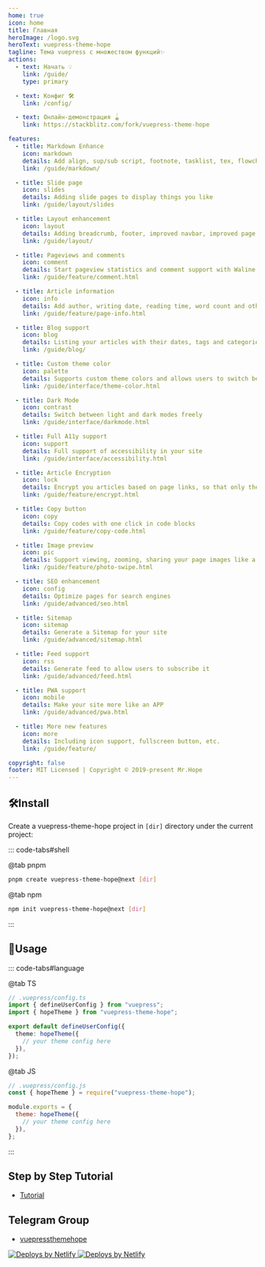 ```yaml
---
home: true
icon: home
title: Главная
heroImage: /logo.svg
heroText: vuepress-theme-hope
tagline: Тема vuepress с множеством функций✨
actions:
  - text: Начать 💡
    link: /guide/
    type: primary

  - text: Конфиг 🛠
    link: /config/

  - text: Онлайн-демонстрация 🪀
    link: https://stackblitz.com/fork/vuepress-theme-hope

features:
  - title: Markdown Enhance
    icon: markdown
    details: Add align, sup/sub script, footnote, tasklist, tex, flowchart, diagram, mark and presentation support in Markdown
    link: /guide/markdown/

  - title: Slide page
    icon: slides
    details: Adding slide pages to display things you like
    link: /guide/layout/slides

  - title: Layout enhancement
    icon: layout
    details: Adding breadcrumb, footer, improved navbar, improved page nav and etc.
    link: /guide/layout/

  - title: Pageviews and comments
    icon: comment
    details: Start pageview statistics and comment support with Waline
    link: /guide/feature/comment.html

  - title: Article information
    icon: info
    details: Add author, writing date, reading time, word count and other information to your article
    link: /guide/feature/page-info.html

  - title: Blog support
    icon: blog
    details: Listing your articles with their dates, tags and categories with some awesome layouts
    link: /guide/blog/

  - title: Custom theme color
    icon: palette
    details: Supports custom theme colors and allows users to switch between preset theme colors
    link: /guide/interface/theme-color.html

  - title: Dark Mode
    icon: contrast
    details: Switch between light and dark modes freely
    link: /guide/interface/darkmode.html

  - title: Full A11y support
    icon: support
    details: Full support of accessibility in your site
    link: /guide/interface/accessibility.html

  - title: Article Encryption
    icon: lock
    details: Encrypt you articles based on page links, so that only the one you want could see them
    link: /guide/feature/encrypt.html

  - title: Copy button
    icon: copy
    details: Copy codes with one click in code blocks
    link: /guide/feature/copy-code.html

  - title: Image preview
    icon: pic
    details: Support viewing, zooming, sharing your page images like a gallery
    link: /guide/feature/photo-swipe.html

  - title: SEO enhancement
    icon: config
    details: Optimize pages for search engines
    link: /guide/advanced/seo.html

  - title: Sitemap
    icon: sitemap
    details: Generate a Sitemap for your site
    link: /guide/advanced/sitemap.html

  - title: Feed support
    icon: rss
    details: Generate feed to allow users to subscribe it
    link: /guide/advanced/feed.html

  - title: PWA support
    icon: mobile
    details: Make your site more like an APP
    link: /guide/advanced/pwa.html

  - title: More new features
    icon: more
    details: Including icon support, fullscreen button, etc.
    link: /guide/feature/

copyright: false
footer: MIT Licensed | Copyright © 2019-present Mr.Hope
---
```


## 🛠Install

Create a vuepress-theme-hope project in `[dir]` directory under the current project:

::: code-tabs#shell

@tab pnpm

```bash
pnpm create vuepress-theme-hope@next [dir]
```

@tab npm

```bash
npm init vuepress-theme-hope@next [dir]
```

:::

## 🚀Usage

::: code-tabs#language

@tab TS

```ts
// .vuepress/config.ts
import { defineUserConfig } from "vuepress";
import { hopeTheme } from "vuepress-theme-hope";

export default defineUserConfig({
  theme: hopeTheme({
    // your theme config here
  }),
});
```

@tab JS

```js
// .vuepress/config.js
const { hopeTheme } = require("vuepress-theme-hope");

module.exports = {
  theme: hopeTheme({
    // your theme config here
  }),
};
```

:::

## Step by Step Tutorial

- [Tutorial](cookbook/tutorial/README.md)

## Telegram Group

- [vuepressthemehope](https://t.me/vuepressthemehope)

<!-- markdownlint-disable -->

<a v-if="isNetlify " href="https://www.netlify.com" target="_blank">

![Deploys by Netlify](https://www.netlify.com/img/global/badges/netlify-light.svg#light)
![Deploys by Netlify](https://www.netlify.com/img/global/badges/netlify-dark.svg#dark)

</a>

<script setup lang="ts">
const isNetlify = IS_NETLIFY;
</script>
